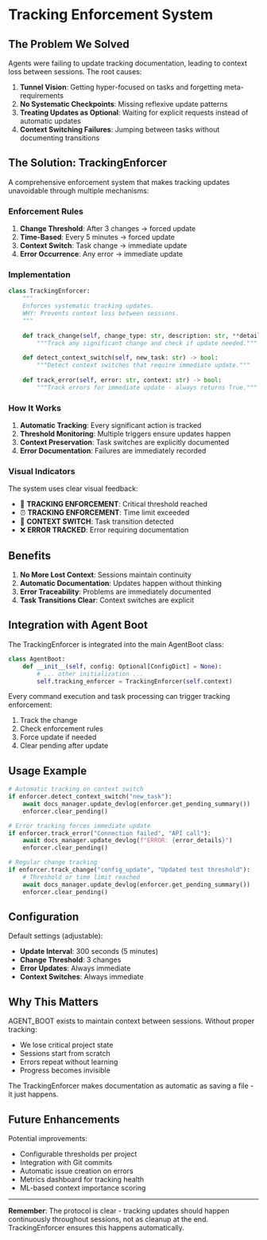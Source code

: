 # Tracking Enforcement System

## The Problem We Solved

Agents were failing to update tracking documentation, leading to context loss between sessions. The root causes:

1. **Tunnel Vision**: Getting hyper-focused on tasks and forgetting meta-requirements
2. **No Systematic Checkpoints**: Missing reflexive update patterns
3. **Treating Updates as Optional**: Waiting for explicit requests instead of automatic updates
4. **Context Switching Failures**: Jumping between tasks without documenting transitions

## The Solution: TrackingEnforcer

A comprehensive enforcement system that makes tracking updates unavoidable through multiple mechanisms:

### Enforcement Rules

1. **Change Threshold**: After 3 changes → forced update
2. **Time-Based**: Every 5 minutes → forced update  
3. **Context Switch**: Task change → immediate update
4. **Error Occurrence**: Any error → immediate update

### Implementation

```python
class TrackingEnforcer:
    """
    Enforces systematic tracking updates.
    WHY: Prevents context loss between sessions.
    """
    
    def track_change(self, change_type: str, description: str, **details) -> bool:
        """Track any significant change and check if update needed."""
        
    def detect_context_switch(self, new_task: str) -> bool:
        """Detect context switches that require immediate update."""
        
    def track_error(self, error: str, context: str) -> bool:
        """Track errors for immediate update - always returns True."""
```

### How It Works

1. **Automatic Tracking**: Every significant action is tracked
2. **Threshold Monitoring**: Multiple triggers ensure updates happen
3. **Context Preservation**: Task switches are explicitly documented
4. **Error Documentation**: Failures are immediately recorded

### Visual Indicators

The system uses clear visual feedback:
- 🚨 **TRACKING ENFORCEMENT**: Critical threshold reached
- ⏰ **TRACKING ENFORCEMENT**: Time limit exceeded
- 🔄 **CONTEXT SWITCH**: Task transition detected
- ❌ **ERROR TRACKED**: Error requiring documentation

## Benefits

1. **No More Lost Context**: Sessions maintain continuity
2. **Automatic Documentation**: Updates happen without thinking
3. **Error Traceability**: Problems are immediately documented
4. **Task Transitions Clear**: Context switches are explicit

## Integration with Agent Boot

The TrackingEnforcer is integrated into the main AgentBoot class:

```python
class AgentBoot:
    def __init__(self, config: Optional[ConfigDict] = None):
        # ... other initialization ...
        self.tracking_enforcer = TrackingEnforcer(self.context)
```

Every command execution and task processing can trigger tracking enforcement:

1. Track the change
2. Check enforcement rules
3. Force update if needed
4. Clear pending after update

## Usage Example

```python
# Automatic tracking on context switch
if enforcer.detect_context_switch("new_task"):
    await docs_manager.update_devlog(enforcer.get_pending_summary())
    enforcer.clear_pending()

# Error tracking forces immediate update
if enforcer.track_error("Connection failed", "API call"):
    await docs_manager.update_devlog(f"ERROR: {error_details}")
    enforcer.clear_pending()

# Regular change tracking
if enforcer.track_change("config_update", "Updated test threshold"):
    # Threshold or time limit reached
    await docs_manager.update_devlog(enforcer.get_pending_summary())
    enforcer.clear_pending()
```

## Configuration

Default settings (adjustable):
- **Update Interval**: 300 seconds (5 minutes)
- **Change Threshold**: 3 changes
- **Error Updates**: Always immediate
- **Context Switches**: Always immediate

## Why This Matters

AGENT_BOOT exists to maintain context between sessions. Without proper tracking:
- We lose critical project state
- Sessions start from scratch
- Errors repeat without learning
- Progress becomes invisible

The TrackingEnforcer makes documentation as automatic as saving a file - it just happens.

## Future Enhancements

Potential improvements:
- Configurable thresholds per project
- Integration with Git commits
- Automatic issue creation on errors
- Metrics dashboard for tracking health
- ML-based context importance scoring

---

**Remember**: The protocol is clear - tracking updates should happen continuously throughout sessions, not as cleanup at the end. TrackingEnforcer ensures this happens automatically.
